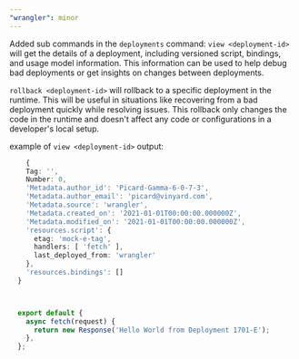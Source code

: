 ```yaml
---
"wrangler": minor
---
```


Added sub commands in the `deployments` command:
`view <deployment-id>` will get the details of a deployment, including versioned script, bindings, and usage model information.
This information can be used to help debug bad deployments or get insights on changes between deployments.

`rollback <deployment-id>` will rollback to a specific deployment in the runtime. This will be useful in situations like recovering from a bad
deployment quickly while resolving issues. This rollback only changes the code in the runtime and doesn't affect any code or configurations
in a developer's local setup.

example of `view <deployment-id>` output:

```ts
	{
    Tag: '',
    Number: 0,
    'Metadata.author_id': 'Picard-Gamma-6-0-7-3',
    'Metadata.author_email': 'picard@vinyard.com',
    'Metadata.source': 'wrangler',
    'Metadata.created_on': '2021-01-01T00:00:00.000000Z',
    'Metadata.modified_on': '2021-01-01T00:00:00.000000Z',
    'resources.script': {
      etag: 'mock-e-tag',
      handlers: [ 'fetch' ],
      last_deployed_from: 'wrangler'
    },
    'resources.bindings': []
  }



  export default {
    async fetch(request) {
      return new Response('Hello World from Deployment 1701-E');
    },
  };
```
